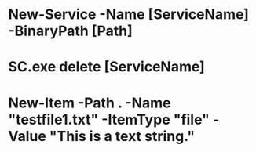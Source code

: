 # New-Service  -Name [ServiceName] -BinaryPath [Path]

# SC.exe delete [ServiceName]

# New-Item -Path . -Name "testfile1.txt" -ItemType "file" -Value "This is a text string."

